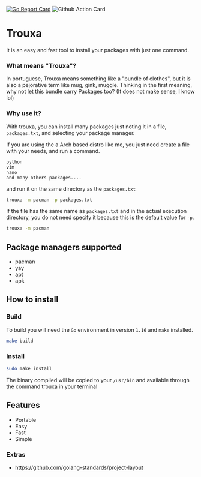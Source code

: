 [![Go Report Card](https://goreportcard.com/badge/github.com/Baianoware/trouxa)](https://goreportcard.com/report/github.com/Baianoware/trouxa)
![Github Action Card](https://github.com/Baianoware/trouxa/actions/workflows/go.yml/badge.svg)
# Trouxa

It is an easy and fast tool to install your packages with just one command.

### What means "Trouxa"?

In portuguese, Trouxa means something like a "bundle of clothes", but it is also a pejorative term like mug, gink, muggle. 
Thinking in the first meaning, why not let this bundle carry Packages too? (It does not make sense, I know lol)

### Why use it?
With trouxa, you can install many packages just noting it in a file, `packages.txt`, and selecting your package manager.

If you are using the a Arch based distro like me, you just need create a file with your needs, and run a command.

```text
python
vim
nano
and many others packages....
```
and run it on the same directory as the `packages.txt`
```sh
trouxa -m pacman -p packages.txt
```
If the file has the same name as `packages.txt` and in the actual execution directory, you do not need specify it because this is the default value for `-p`.
```sh
trouxa -m pacman
```


## Package managers supported
- pacman
- yay
- apt
- apk

## How to install

### Build
To build you will need the `Go` environment in version `1.16` and `make` installed.
```sh
make build
```

### Install
```sh
sudo make install 
```
The binary compiled will be copied to your `/usr/bin` and available through the command trouxa in your terminal

## Features 

- Portable
- Easy
- Fast
- Simple

### Extras

- https://github.com/golang-standards/project-layout
